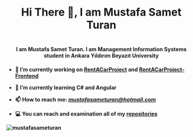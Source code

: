 <h1 align="center">Hi There 👋, I am Mustafa Samet Turan<h1>

<h4 align="center">I am Mustafa Samet Turan. I am Management Information Systems student in Ankara Yıldırım Beyazıt University<h4>

- 🔭 I’m currently working on [RentACarProject](https://github.com/mustafasameturan/RentACarProject) and [RentACarProject-Frontend](https://github.com/mustafasameturan/RentACar-frontend)
 
- 🌱 I’m currently learning C# and Angular

- 📫 How to reach me: *mustafasameturan@hotmail.com*

- 💻  You can reach and examination all of my [repositories](https://github.com/mustafasameturan?tab=repositories)

<p align="left><a href="https://www.linkedin.com/in/mustafasameturan/" target="blank"><img src="https://img.shields.io/badge/LinkedIn-0077B5?style=for-the-badge&logo=linkedin&logoColor=white" alt="mustafasameturan"></a></p>

